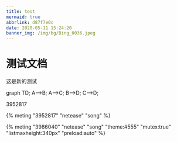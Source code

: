 ```yaml
---
title: test
mermaid: true
abbrlink: d87f7e0c
date: 2020-05-11 15:24:20
banner_img: /img/bg/Bing_0036.jpeg
---
```




# 测试文档
这是新的测试

<div class="mermaid"> 
graph TD;
    A-->B;
    A-->C;
    B-->D;
    C-->D;
</div>





3952817



{% meting "3952817" "netease" "song" %}

{% meting "3986040" "netease" "song" "theme:#555" "mutex:true" "listmaxheight:340px" "preload:auto" %} 